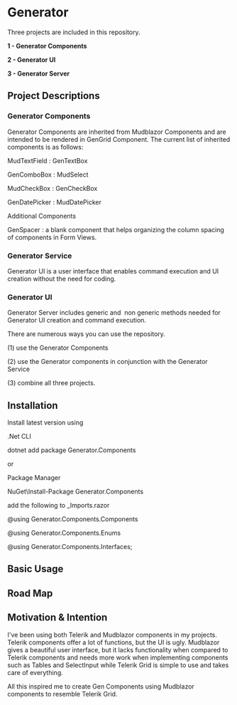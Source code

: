# Generator
 
Three projects are included in this repository.

**1 - Generator Components**

**2 - Generator UI**

**3 - Generator Server**

 
## Project Descriptions

### Generator Components

Generator Components are inherited from Mudblazor Components and are intended to be rendered in GenGrid Component.
The current list of inherited components is as follows:

MudTextField : GenTextBox

GenComboBox : MudSelect

MudCheckBox : GenCheckBox

GenDatePicker : MudDatePicker

Additional Components 

GenSpacer :  a blank component that helps organizing the column spacing of components in Form Views.

### Generator Service

Generator UI is a user interface that enables command execution and UI creation without the need for coding.

### Generator UI

 Generator Server includes generic and  non generic methods needed for Generator UI creation and command execution.
 
 
There are numerous ways you can use the repository.

(1) use the Generator Components

(2) use the Generator components in conjunction with the Generator Service

(3) combine all three projects.

## Installation

Install latest version using 

.Net CLI

dotnet add package Generator.Components  

or 

Package Manager 

NuGet\Install-Package Generator.Components 

add  the following to _Imports.razor

@using Generator.Components.Components

@using Generator.Components.Enums

@using Generator.Components.Interfaces;
 

## Basic Usage

## Road Map


## Motivation & Intention
I've been using both Telerik and Mudblazor components in my projects. Telerik components offer a lot of functions, but the UI is ugly. Mudblazor gives a beautiful user interface, but it lacks functionality when compared to Telerik components and needs more work when implementing components such as Tables and SelectInput
while Telerik Grid is simple to use and takes care of everything.

All this inspired me to create Gen Components using Mudblazor components to resemble Telerik Grid.
